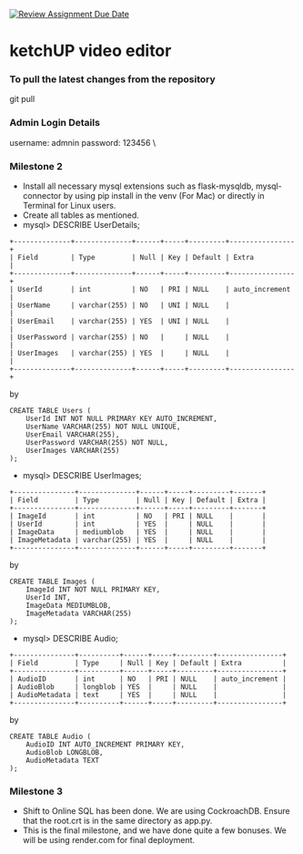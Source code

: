 [![Review Assignment Due Date](https://classroom.github.com/assets/deadline-readme-button-24ddc0f5d75046c5622901739e7c5dd533143b0c8e959d652212380cedb1ea36.svg)](https://classroom.github.com/a/M9yOg1uw)
# ketchUP video editor

### To pull the latest changes from the repository

git pull

### Admin Login Details 
username: admnin
password: 123456
\
### Milestone 2 

- Install all necessary mysql extensions such as flask-mysqldb, mysql-connector by using pip install in the venv (For Mac) or directly in Terminal for Linux users. 
- Create all tables as mentioned.
- mysql> DESCRIBE UserDetails;
```
+--------------+--------------+------+-----+---------+----------------+
| Field        | Type         | Null | Key | Default | Extra          |
+--------------+--------------+------+-----+---------+----------------+
| UserId       | int          | NO   | PRI | NULL    | auto_increment |
| UserName     | varchar(255) | NO   | UNI | NULL    |                |
| UserEmail    | varchar(255) | YES  | UNI | NULL    |                |
| UserPassword | varchar(255) | NO   |     | NULL    |                |
| UserImages   | varchar(255) | YES  |     | NULL    |                |
+--------------+--------------+------+-----+---------+----------------+
```
by 
```
CREATE TABLE Users (
    UserId INT NOT NULL PRIMARY KEY AUTO_INCREMENT,
    UserName VARCHAR(255) NOT NULL UNIQUE,
    UserEmail VARCHAR(255),
    UserPassword VARCHAR(255) NOT NULL,
    UserImages VARCHAR(255)
);
```
- mysql> DESCRIBE UserImages;
```
+---------------+--------------+------+-----+---------+-------+
| Field         | Type         | Null | Key | Default | Extra |
+---------------+--------------+------+-----+---------+-------+
| ImageId       | int          | NO   | PRI | NULL    |       |
| UserId        | int          | YES  |     | NULL    |       |
| ImageData     | mediumblob   | YES  |     | NULL    |       |
| ImageMetadata | varchar(255) | YES  |     | NULL    |       |
+---------------+--------------+------+-----+---------+-------+
```
by 
```
CREATE TABLE Images (
    ImageId INT NOT NULL PRIMARY KEY,
    UserId INT,
    ImageData MEDIUMBLOB,
    ImageMetadata VARCHAR(255)
);
```
- mysql> DESCRIBE Audio;
```
+---------------+----------+------+-----+---------+----------------+
| Field         | Type     | Null | Key | Default | Extra          |
+---------------+----------+------+-----+---------+----------------+
| AudioID       | int      | NO   | PRI | NULL    | auto_increment |
| AudioBlob     | longblob | YES  |     | NULL    |                |
| AudioMetadata | text     | YES  |     | NULL    |                |
+---------------+----------+------+-----+---------+----------------+
```
by 
```
CREATE TABLE Audio (
    AudioID INT AUTO_INCREMENT PRIMARY KEY,
    AudioBlob LONGBLOB,
    AudioMetadata TEXT
);
```
### Milestone 3

- Shift to Online SQL has been done. We are using CockroachDB. Ensure that the root.crt is in the same directory as app.py.
- This is the final milestone, and we have done quite a few bonuses. We will be using render.com for final deployment.
